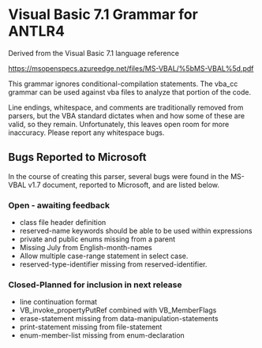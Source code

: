 # Visual Basic 7.1 Grammar for ANTLR4

Derived from the Visual Basic 7.1 language reference

https://msopenspecs.azureedge.net/files/MS-VBAL/%5bMS-VBAL%5d.pdf

This grammar ignores conditional-compilation statements. The vba_cc grammar can be used against vba files to analyze that portion of the code.

Line endings, whitespace, and comments are traditionally removed from parsers, but the VBA standard dictates when and how some of these are valid, so they remain. Unfortunately, this leaves open room for more inaccuracy. Please report any whitespace bugs.
## Bugs Reported to Microsoft
In the course of creating this parser, several bugs were found in the MS-VBAL v1.7 document, reported to Microsoft, and are listed below.
### Open - awaiting feedback
* class file header definition
* reserved-name keywords should be able to be used within expressions
* private and public enums missing from a parent
* Missing July from English-month-names
* Allow multiple case-range statement in select case.
* reserved-type-identifier missing from reserved-identifier.

### Closed-Planned for inclusion in next release
* line continuation format
* VB_invoke_propertyPutRef combined with VB_MemberFlags
* erase-statement missing from data-manipulation-statements
* print-statement missing from file-statement
* enum-member-list missing from enum-declaration
